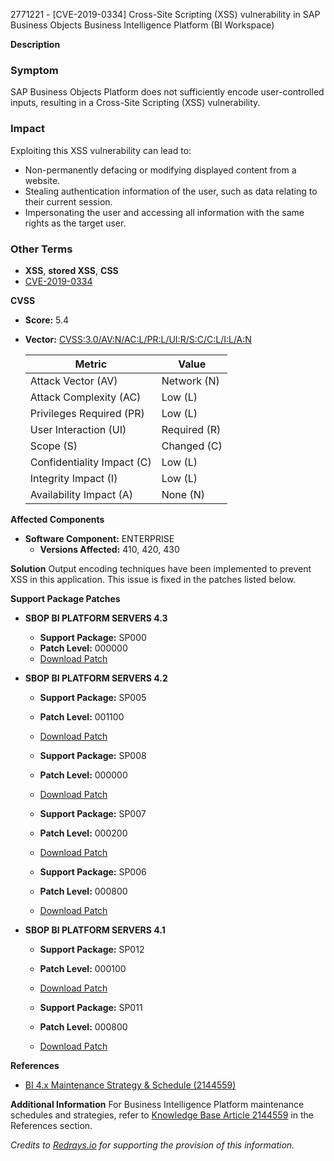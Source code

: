 2771221 - [CVE-2019-0334] Cross-Site Scripting (XSS) vulnerability in SAP Business Objects Business Intelligence Platform (BI Workspace)

**Description**

### Symptom
SAP Business Objects Platform does not sufficiently encode user-controlled inputs, resulting in a Cross-Site Scripting (XSS) vulnerability.

### Impact
Exploiting this XSS vulnerability can lead to:
- Non-permanently defacing or modifying displayed content from a website.
- Stealing authentication information of the user, such as data relating to their current session.
- Impersonating the user and accessing all information with the same rights as the target user.

### Other Terms
- **XSS**, **stored XSS**, **CSS**
- [CVE-2019-0334](https://cve.mitre.org/cgi-bin/cvename.cgi?name=CVE-2019-0334)

**CVSS**

- **Score:** 5.4
- **Vector:** [CVSS:3.0/AV:N/AC:L/PR:L/UI:R/S:C/C:L/I:L/A:N](https://www.first.org/cvss/calculator/3.0#CVSS:3.0/AV:N/AC:L/PR:L/UI:R/S:C/C:L/I:L/A:N)

  | Metric             | Value          |
  |--------------------|----------------|
  | Attack Vector (AV) | Network (N)    |
  | Attack Complexity (AC) | Low (L)    |
  | Privileges Required (PR) | Low (L)  |
  | User Interaction (UI)    | Required (R) |
  | Scope (S)                | Changed (C)  |
  | Confidentiality Impact (C) | Low (L)    |
  | Integrity Impact (I)    | Low (L)       |
  | Availability Impact (A) | None (N)      |

**Affected Components**
- **Software Component:** ENTERPRISE
  - **Versions Affected:** 410, 420, 430

**Solution**
Output encoding techniques have been implemented to prevent XSS in this application. This issue is fixed in the patches listed below.

**Support Package Patches**
- **SBOP BI PLATFORM SERVERS 4.3**
  - **Support Package:** SP000
  - **Patch Level:** 000000
  - [Download Patch](https://me.sap.com/softwarecenter/template/products/_APP=00200682500000001943&_EVENT=DISPHIER&HEADER=Y&FUNCTIONBAR=N&EVENT=TREE&NE=NAVIGATE&ENR=73555000100200006622&V=MAINT)

- **SBOP BI PLATFORM SERVERS 4.2**
  - **Support Package:** SP005
  - **Patch Level:** 001100
  - [Download Patch](https://me.sap.com/softwarecenter/template/products/_APP=00200682500000001943&_EVENT=DISPHIER&HEADER=Y&FUNCTIONBAR=N&EVENT=TREE&NE=NAVIGATE&ENR=73555000100200001041&V=MAINT)
  
  - **Support Package:** SP008
  - **Patch Level:** 000000
  - [Download Patch](https://me.sap.com/softwarecenter/template/products/_APP=00200682500000001943&_EVENT=DISPHIER&HEADER=Y&FUNCTIONBAR=N&EVENT=TREE&NE=NAVIGATE&ENR=73555000100200001041&V=MAINT)
  
  - **Support Package:** SP007
  - **Patch Level:** 000200
  - [Download Patch](https://me.sap.com/softwarecenter/template/products/_APP=00200682500000001943&_EVENT=DISPHIER&HEADER=Y&FUNCTIONBAR=N&EVENT=TREE&NE=NAVIGATE&ENR=73555000100200001041&V=MAINT)
  
  - **Support Package:** SP006
  - **Patch Level:** 000800
  - [Download Patch](https://me.sap.com/softwarecenter/template/products/_APP=00200682500000001943&_EVENT=DISPHIER&HEADER=Y&FUNCTIONBAR=N&EVENT=TREE&NE=NAVIGATE&ENR=73555000100200001041&V=MAINT)

- **SBOP BI PLATFORM SERVERS 4.1**
  - **Support Package:** SP012
  - **Patch Level:** 000100
  - [Download Patch](https://me.sap.com/softwarecenter/template/products/_APP=00200682500000001943&_EVENT=DISPHIER&HEADER=Y&FUNCTIONBAR=N&EVENT=TREE&NE=NAVIGATE&ENR=67838200100200019009&V=MAINT)
  
  - **Support Package:** SP011
  - **Patch Level:** 000800
  - [Download Patch](https://me.sap.com/softwarecenter/template/products/_APP=00200682500000001943&_EVENT=DISPHIER&HEADER=Y&FUNCTIONBAR=N&EVENT=TREE&NE=NAVIGATE&ENR=67838200100200019009&V=MAINT)

**References**
- [BI 4.x Maintenance Strategy & Schedule (2144559)](https://me.sap.com/notes/2144559)

**Additional Information**
For Business Intelligence Platform maintenance schedules and strategies, refer to [Knowledge Base Article 2144559](https://me.sap.com/notes/2144559) in the References section.

*Credits to [Redrays.io](https://redrays.io) for supporting the provision of this information.*